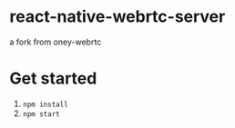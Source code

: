 # react-native-webrtc-server
 a fork from oney-webrtc

# Get started

1. `npm install`
2. `npm start`
